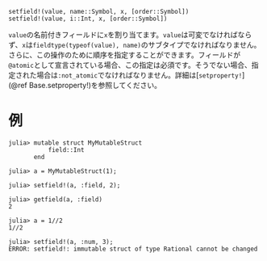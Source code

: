 ```
setfield!(value, name::Symbol, x, [order::Symbol])
setfield!(value, i::Int, x, [order::Symbol])
```

`value`の名前付きフィールドに`x`を割り当てます。`value`は可変でなければならず、`x`は`fieldtype(typeof(value), name)`のサブタイプでなければなりません。さらに、この操作のために順序を指定することができます。フィールドが`@atomic`として宣言されている場合、この指定は必須です。そうでない場合、指定された場合は`:not_atomic`でなければなりません。詳細は[`setproperty!`](@ref Base.setproperty!)を参照してください。

# 例

```jldoctest
julia> mutable struct MyMutableStruct
           field::Int
       end

julia> a = MyMutableStruct(1);

julia> setfield!(a, :field, 2);

julia> getfield(a, :field)
2

julia> a = 1//2
1//2

julia> setfield!(a, :num, 3);
ERROR: setfield!: immutable struct of type Rational cannot be changed
```
